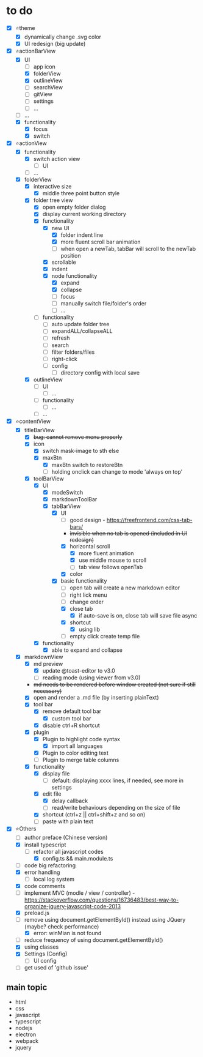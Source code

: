 # to do
* [x] ⭐theme
  * [x] dynamically change .svg color
  * [x] UI redesign (big update)
* [x] ⭐actionBarView
  * [x] UI
    * [ ] app icon
    * [x] folderView
    * [x] outlineView
    * [ ] searchView
    * [ ] gitView
    * [ ] settings
    * [ ] ...
  * [ ] ...
  * [x] functionality
    * [x] focus
    * [x] switch
* [x] ⭐actionView
  * [x] functionality
    * [x] switch action view
      * [ ] UI
    * [ ] ...
  * [x] folderView
    * [x] interactive size
      * [x] middle three point button style
    * [x] folder tree view
      * [x] open empty folder dialog
      * [x] display current working directory
      * [x] functionality 
        * [x] new UI
          * [x] folder indent line
          * [x] more fluent scroll bar animation
          * [ ] when open a newTab, tabBar will scroll to the newTab position
        * [x] scrollable
        * [x] indent
        * [x] node functionality
          * [x] expand
          * [x] collapse
          * [ ] focus
          * [ ] manually switch file/folder's order
          * [ ] ...
      * [ ] functionality
        * [ ] auto update folder tree
        * [ ] expandALL/collapseALL
        * [ ] refresh
        * [ ] search
        * [ ] filter folders/files
        * [ ] right-click
        * [ ] config
          * [ ] directory config with local save
    * [x] outlineView
      * [ ] UI
        * [ ] ...
      * [ ] functionality
        * [ ] ...
      * [ ] ...
* [x] ⭐contentView
  * [x] titleBarView
    * [x] ~~bug: cannot remove menu properly~~
    * [x] icon
      * [x] switch mask-image to sth else
      * [x] maxBtn
        * [x] maxBtn switch to restoreBtn
        * [ ] holding onclick can change to mode 'always on top'
    * [x] toolBarView
      * [x] UI
        * [x] modeSwitch
        * [x] markdownToolBar
        * [x] tabBarView
          * [x] UI
            * [ ] good design - https://freefrontend.com/css-tab-bars/
            * ~~invisible when no tab is opened (included in UI redesign)~~
            * [x] horizontal scroll
              * [x] more fluent animation
              * [x] use middle mouse to scroll
              * [ ] tab view follows openTab
            * [x] color
          * [x] basic functionality
            * [ ] open tab will create a new markdown editor
            * [ ] right lick menu
            * [ ] change order
            * [x] close tab
              * [x] if auto-save is on, close tab will save file async
            * [x] shortcut
              * [x] using lib
            * [ ] empty click create temp file
      * [x] functionality
        * [x] able to expand and collapse
  * [x] markdownView
    * [x] md preview
      * [x] update @toast-editor to v3.0
      * [ ] reading mode (using viewer from v3.0)
    * ~~md needs to be rendered before window created (not sure if still necessary)~~
    * [x] open and render a .md file (by inserting plainText)
    * [x] tool bar
      * [x] remove default tool bar
        * [x] custom tool bar
      * [x] disable ctrl+R shortcut
    * [x] plugin
      * [x] Plugin to highlight code syntax
        * [x] import all languages
      * [x] Plugin to color editing text
      * [ ] Plugin to merge table columns
    * [x] functionality
      * [x] display file
        * [ ] default: displaying xxxx lines, if needed, see more in settings
      * [x] edit file
        * [x] delay callback
        * [ ] read/write behaviours depending on the size of file
      * [x] shortcut (ctrl+z || ctrl+shift+z and so on)
      * [ ] paste with plain text
* [x] ⭐Others
  * [ ] author preface (Chinese version)
  * [x] install typescript
    * [ ] refactor all javascript codes
      * [x] config.ts && main.module.ts
  * [ ] code big refactoring
  * [x] error handling
    * [ ] local log system
  * [x] code comments
  * [ ] implement MVC (modle / view / controller) - https://stackoverflow.com/questions/16736483/best-way-to-organize-jquery-javascript-code-2013
  * [x] preload.js
  * [ ] remove using document.getElementById() instead using JQuery (maybe? check performance)
    * [x] error: winMian is not found
  * [ ] reduce frequency of using document.getElementById()
  * [x] using classes
  * [X] Settings (Config)
    * [ ] UI config
  * [ ] get used of 'github issue'

## main topic
* html
* css
* javascript
* typescript
* nodejs
* electron
* webpack
* jquery